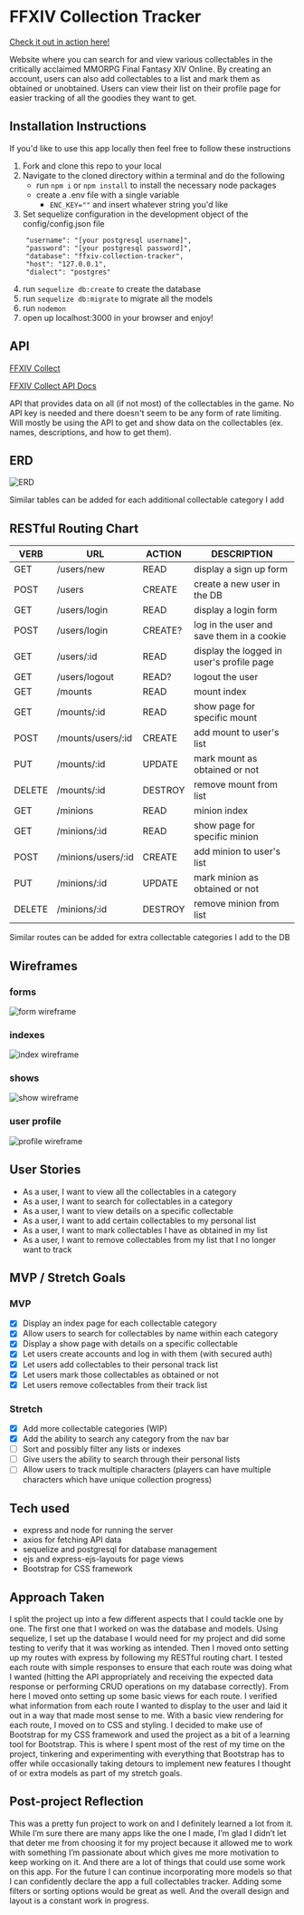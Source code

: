 # FFXIV Collection Tracker

[Check it out in action here!](https://ffxiv-collectables-average-alien.koyeb.app/)

Website where you can search for and view various collectables in the critically acclaimed MMORPG Final Fantasy XIV Online. By creating an account, users can also add collectables to a list and mark them as obtained or unobtained. Users can view their list on their profile page for easier tracking of all the goodies they want to get.

## Installation Instructions
If you'd like to use this app locally then feel free to follow these instructions

1. Fork and clone this repo to your local
2. Navigate to the cloned directory within a terminal and do the following
    - run `npm i` or `npm install` to install the necessary node packages
    - create a .env file with a single variable
        - `ENC_KEY=""` and insert whatever string you'd like
3. Set sequelize configuration in the development object of the config/config.json file
```
    "username": "[your postgresql username]",
    "password": "[your postgresql password]",
    "database": "ffxiv-collection-tracker",
    "host": "127.0.0.1",
    "dialect": "postgres"
```
4. run `sequelize db:create` to create the database
5. run `sequelize db:migrate` to migrate all the models
6. run `nodemon`
7. open up localhost:3000 in your browser and enjoy!

## API
[FFXIV Collect](https://ffxivcollect.com/)

[FFXIV Collect API Docs](https://ffxivcollect.com/api/docs)

API that provides data on all (if not most) of the collectables in the game. No API key is needed and there doesn't seem to be any form of rate limiting. Will mostly be using the API to get and show data on the collectables (ex. names, descriptions, and how to get them).


## ERD
![ERD](./media/readme/ERD.drawio.svg)

Similar tables can be added for each additional collectable category I add


## RESTful Routing Chart
| VERB | URL | ACTION | DESCRIPTION |
|------|-----|--------|-------------|
| GET | /users/new | READ | display a sign up form
| POST | /users | CREATE | create a new user in the DB
| GET | /users/login | READ | display a login form
| POST | /users/login | CREATE? | log in the user and save them in a cookie
| GET | /users/:id | READ | display the logged in user's profile page
| GET | /users/logout | READ? | logout the user
| GET | /mounts | READ | mount index
| GET | /mounts/:id | READ | show page for specific mount
| POST | /mounts/users/:id | CREATE | add mount to user's list
| PUT | /mounts/:id | UPDATE | mark mount as obtained or not
| DELETE | /mounts/:id | DESTROY | remove mount from list
| GET | /minions | READ | minion index
| GET | /minions/:id | READ | show page for specific minion
| POST | /minions/users/:id | CREATE | add minion to user's list
| PUT | /minions/:id | UPDATE | mark minion as obtained or not
| DELETE | /minions/:id | DESTROY | remove minion from list

Similar routes can be added for extra collectable categories I add to the DB

## Wireframes
### forms
![form wireframe](./media/readme/form.drawio.svg)

### indexes
![index wireframe](./media/readme/index.drawio.svg)

### shows
![show wireframe](./media/readme/show.drawio.svg)

### user profile
![profile wireframe](./media/readme/profile.drawio.svg)


## User Stories
- As a user, I want to view all the collectables in a category
- As a user, I want to search for collectables in a category
- As a user, I want to view details on a specific collectable
- As a user, I want to add certain collectables to my personal list
- As a user, I want to mark collectables I have as obtained in my list
- As a user, I want to remove collectables from my list that I no longer want to track


## MVP / Stretch Goals
### MVP
- [x] Display an index page for each collectable category
- [x] Allow users to search for collectables by name within each category
- [x] Display a show page with details on a specific collectable
- [x] Let users create accounts and log in with them (with secured auth)
- [x] Let users add collectables to their personal track list
- [x] Let users mark those collectables as obtained or not
- [x] Let users remove collectables from their track list

### Stretch
- [x] Add more collectable categories (WIP)
- [x] Add the ability to search any category from the nav bar
- [ ] Sort and possibly filter any lists or indexes
- [ ] Give users the ability to search through their personal lists
- [ ] Allow users to track multiple characters (players can have multiple characters which have unique collection progress)

## Tech used
- express and node for running the server
- axios for fetching API data
- sequelize and postgresql for database management
- ejs and express-ejs-layouts for page views
- Bootstrap for CSS framework


## Approach Taken
I split the project up into a few different aspects that I could tackle one by one. The first one that I worked on was the database and models. Using sequelize, I set up the database I would need for my project and did some testing to verify that it was working as intended. Then I moved onto setting up my routes with express by following my RESTful routing chart. I tested each route with simple responses to ensure that each route was doing what I wanted (hitting the API appropriately and receiving the expected data response or performing CRUD operations on my database correctly). From here I moved onto setting up some basic views for each route. I verified what information from each route I wanted to display to the user and laid it out in a way that made most sense to me. With a basic view rendering for each route, I moved on to CSS and styling. I decided to make use of Bootstrap for my CSS framework and used the project as a bit of a learning tool for Bootstrap. This is where I spent most of the rest of my time on the project, tinkering and experimenting with everything that Bootstrap has to offer while occasionally taking detours to implement new features I thought of or extra models as part of my stretch goals.

## Post-project Reflection
This was a pretty fun project to work on and I definitely learned a lot from it. While I’m sure there are many apps like the one I made, I’m glad I didn’t let that deter me from choosing it for my project because it allowed me to work with something I’m passionate about which gives me more motivation to keep working on it. And there are a lot of things that could use some work on this app. For the future I can continue incorporating more models so that I can confidently declare the app a full collectables tracker. Adding some filters or sorting options would be great as well. And the overall design and layout is a constant work in progress.